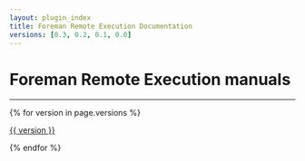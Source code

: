 ```yaml
---
layout: plugin_index
title: Foreman Remote Execution Documentation
versions: [0.3, 0.2, 0.1, 0.0]
---
```


# Foreman Remote Execution manuals
-----------------------------

<div class='row plugin-manual'>
    {% for version in page.versions %}
	<div class='col-md-4 center'>
		<a href="plugins/foreman_remote_execution/{{ version }}/index.html" class="btn-doc btn">
			<i class="fa fa-newspaper-o"></i>
			<p id='manual'>{{ version }}</p>
		</a>
	</div>
    {% endfor %}
</div>
